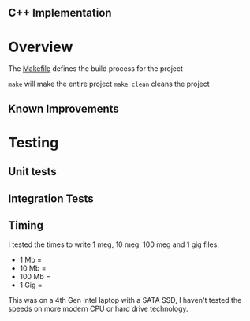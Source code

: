 C++ Implementation
----------------

# Overview

The [Makefile](./Makefile) defines the build process for the project

`make` will make the entire project
`make clean` cleans the project

## Known Improvements



# Testing

## Unit tests



## Integration Tests



## Timing

I tested the times to write 1 meg, 10 meg, 100 meg and 1 gig files:
* 1 Mb = 
* 10 Mb = 
* 100 Mb = 
* 1 Gig = 

This was on a 4th Gen Intel laptop with a SATA SSD, I haven't tested the speeds on more modern CPU or hard drive technology.